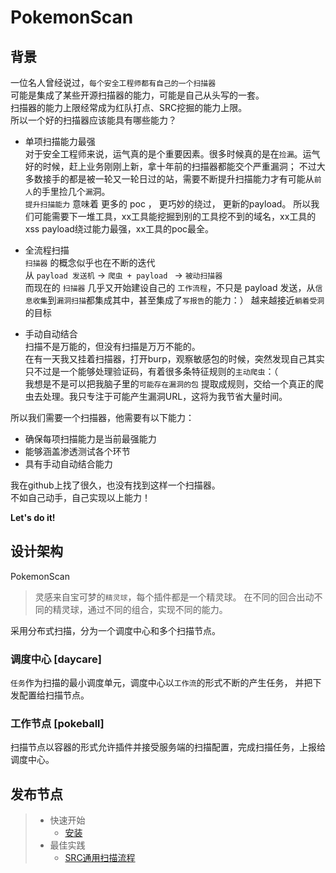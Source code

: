 # PokemonScan

## 背景
一位名人曾经说过，`每个安全工程师都有自己的一个扫描器`   
可能是集成了某些开源扫描器的能力，可能是自己从头写的一套。  
扫描器的能力上限经常成为红队打点、SRC挖掘的能力上限。  
所以一个好的扫描器应该能具有哪些能力？


- 单项扫描能力最强  
对于安全工程师来说，运气真的是个重要因素。很多时候真的是在`捡漏`。运气好的时候，赶上业务刚刚上新，拿十年前的扫描器都能交个严重漏洞；
不过大多数接手的都是被一轮又一轮日过的站，需要不断提升扫描能力才有可能从`前人`的手里捡几个`漏`洞。   
`提升扫描能力` 意味着 更多的 poc ， 更巧妙的绕过， 更新的payload。
所以我们可能需要下一堆工具，xx工具能挖掘到别的工具挖不到的域名，xx工具的xss payload绕过能力最强，xx工具的poc最全。


- 全流程扫描   
`扫描器` 的概念似乎也在不断的迭代  
从 `payload 发送机` -> `爬虫 + payload ` -> `被动扫描器`   
而现在的 `扫描器` 几乎又开始建设自己的 `工作流程`，不只是 payload 发送，从`信息收集`到`漏洞扫描`都集成其中，甚至集成了`写报告`的能力：）
越来越接近`躺着受洞`的目标


- 手动自动结合   
扫描不是万能的，但没有扫描是万万不能的。   
在有一天我又挂着扫描器，打开burp，观察敏感包的时候，突然发现自己其实只不过是一个能够处理验证码，有着很多条特征规则的`主动爬虫`：（  
我想是不是可以把我脑子里的`可能存在漏洞的包` 提取成规则，交给一个真正的爬虫去处理。我只专注于可能产生漏洞URL，这将为我节省大量时间。


所以我们需要一个扫描器，他需要有以下能力：

- 确保每项扫描能力是当前最强能力
- 能够涵盖渗透测试各个环节
- 具有手动自动结合能力

我在github上找了很久，也没有找到这样一个扫描器。  
不如自己动手，自己实现以上能力！

**Let's do it!**

## 设计架构

PokemonScan   

> 灵感来自宝可梦的`精灵球`，每个插件都是一个精灵球。 在不同的回合出动不同的精灵球，通过不同的组合，实现不同的能力。

采用分布式扫描，分为一个调度中心和多个扫描节点。

### 调度中心 [daycare]

`任务`作为扫描的最小调度单元，调度中心以`工作流`的形式不断的产生任务， 并把下发配置给扫描节点。


### 工作节点 [pokeball]

扫描节点以容器的形式允许插件并接受服务端的扫描配置，完成扫描任务，上报给调度中心。


## 发布节点







> * 快速开始
>   * [安装](/zh-cn/快速上手/install)
> * 最佳实践
>   * [SRC通用扫描流程](/zh-cn/最佳实践/src_scan)